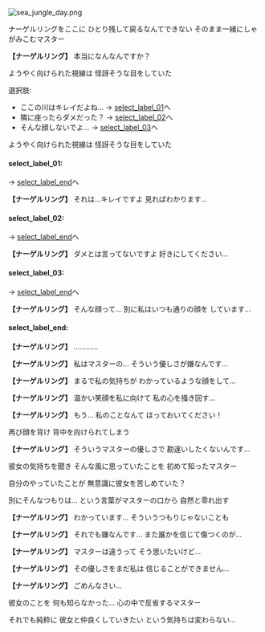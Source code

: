 
![sea_jungle_day.png](../images/backgrounds/sea_jungle_day.png)

ナーゲルリングをここに
ひとり残して戻るなんてできない
そのまま一緒にしゃがみこむマスター

**【ナーゲルリング】**
本当になんなんですか？

ようやく向けられた視線は
怪訝そうな目をしていた

選択肢:
- ここの川はキレイだよね… → [select_label_01](#select_label_01)へ
- 隣に座ったらダメだった？ → [select_label_02](#select_label_02)へ
- そんな顔しないでよ… → [select_label_03](#select_label_03)へ

ようやく向けられた視線は
怪訝そうな目をしていた

#### select_label_01:
 → [select_label_end](#select_label_end)へ

**【ナーゲルリング】**
それは…キレイですよ
見ればわかります…

#### select_label_02:
 → [select_label_end](#select_label_end)へ

**【ナーゲルリング】**
ダメとは言ってないですよ
好きにしてください…

#### select_label_03:
 → [select_label_end](#select_label_end)へ

**【ナーゲルリング】**
そんな顔って…
別に私はいつも通りの顔を
しています…

#### select_label_end:

**【ナーゲルリング】**
…………

**【ナーゲルリング】**
私はマスターの…
そういう優しさが嫌なんです…

**【ナーゲルリング】**
まるで私の気持ちが
わかっているような顔をして…

**【ナーゲルリング】**
温かい笑顔を私に向けて
私の心を掻き回す…

**【ナーゲルリング】**
もう…
私のことなんて
ほっておいてください！

再び顔を背け
背中を向けられてしまう

**【ナーゲルリング】**
そういうマスターの優しさで
勘違いしたくないんです…

彼女の気持ちを聞き
そんな風に思っていたことを
初めて知ったマスター

自分のやっていたことが
無意識に彼女を苦しめていた？

別にそんなつもりは…
という言葉がマスターの口から
自然と零れ出す

**【ナーゲルリング】**
わかっています…
そういうつもりじゃないことも

**【ナーゲルリング】**
それでも嫌なんです…
また誰かを信じて傷つくのが…

**【ナーゲルリング】**
マスターは違うって
そう思いたいけど…

**【ナーゲルリング】**
その優しさをまだ私は
信じることができません…

**【ナーゲルリング】**
ごめんなさい…

彼女のことを
何も知らなかった…
心の中で反省するマスター

それでも純粋に
彼女と仲良くしていきたい
という気持ちは変わらない…